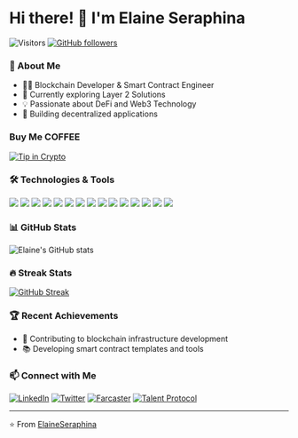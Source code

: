 # Hi there! 👋 I'm Elaine Seraphina

![Visitors](https://visitor-badge.laobi.icu/badge?page_id=ElaineSeraphina.ElaineSeraphina)
[![GitHub followers](https://img.shields.io/github/followers/ElaineSeraphina.svg?style=social&label=Follow)](https://github.com/ElaineSeraphina?tab=followers)

### 🚀 About Me
- 👩‍💻 Blockchain Developer & Smart Contract Engineer
- 🌱 Currently exploring Layer 2 Solutions
- 💡 Passionate about DeFi and Web3 Technology
- 🔗 Building decentralized applications 

###  Buy Me COFFEE
[![Tip in Crypto](https://tip.md/badge.svg)](https://tip.md/ElaineSeraphina)

### 🛠️ Technologies & Tools
![](https://img.shields.io/badge/Network-Monad-informational?style=flat&logo=ethereum&logoColor=white&color=2bbc8a)
![](https://img.shields.io/badge/Network-Base-informational?style=flat&logo=base&logoColor=white&color=2bbc8a)
![](https://img.shields.io/badge/Network-Scroll-informational?style=flat&logo=ethereum&logoColor=white&color=2bbc8a)
![](https://img.shields.io/badge/Network-Polygon-informational?style=flat&logo=polygon&logoColor=white&color=2bbc8a)
![](https://img.shields.io/badge/Network-zkSync-informational?style=flat&logo=zksync&logoColor=white&color=2bbc8a)
![](https://img.shields.io/badge/Language-Solidity-informational?style=flat&logo=solidity&logoColor=white&color=2bbc8a)
![](https://img.shields.io/badge/Framework-Hardhat-informational?style=flat&logo=hardhat&logoColor=white&color=2bbc8a)
![](https://img.shields.io/badge/Framework-Foundry-informational?style=flat&logo=ethereum&logoColor=white&color=2bbc8a)
![](https://img.shields.io/badge/Language-TypeScript-informational?style=flat&logo=typescript&logoColor=white&color=2bbc8a)
![](https://img.shields.io/badge/Language-JavaScript-informational?style=flat&logo=javascript&logoColor=white&color=2bbc8a)
![](https://img.shields.io/badge/Stack-Web3-informational?style=flat&logo=web3dotjs&logoColor=white&color=2bbc8a)
![](https://img.shields.io/badge/Stack-Lens_Protocol-informational?style=flat&logo=lens&logoColor=white&color=2bbc8a)
![](https://img.shields.io/badge/Stack-IPFS-informational?style=flat&logo=ipfs&logoColor=white&color=2bbc8a)
![](https://img.shields.io/badge/Stack-TheGraph-informational?style=flat&logo=thegraph&logoColor=white&color=2bbc8a)
![](https://img.shields.io/badge/Stack-Chainlink-informational?style=flat&logo=chainlink&logoColor=white&color=2bbc8a)

### 📊 GitHub Stats
![Elaine's GitHub stats](https://github-readme-stats.vercel.app/api?username=ElaineSeraphina&show_icons=true&theme=radical)

### 🔥 Streak Stats
[![GitHub Streak](https://github-readme-streak-stats.herokuapp.com/?user=ElaineSeraphina&theme=dark)](https://git.io/streak-stats)

### 🏆 Recent Achievements
- 🔗 Contributing to blockchain infrastructure development
- 📚 Developing smart contract templates and tools

### 📫 Connect with Me
[![LinkedIn](https://img.shields.io/badge/LinkedIn-Connect-blue?style=flat&logo=linkedin)](https://linkedin.com/in/elaineseraphina)
[![Twitter](https://img.shields.io/badge/Twitter-Follow-blue?style=flat&logo=twitter)](https://twitter.com/elaineseraphina)
[![Farcaster](https://img.shields.io/badge/Farcaster-Follow-purple?style=flat&logo=farcaster)](https://farcaster.xyz/elaine16)
[![Talent Protocol](https://img.shields.io/badge/Talent_Protocol-Profile-orange?style=flat)](https://app.talentprotocol.com/6f353a69-6f13-4f07-90b4-bc40a81863f2)


---
⭐️ From [ElaineSeraphina](https://github.com/ElaineSeraphina)
